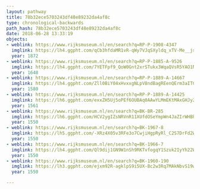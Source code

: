 ```yaml
---
layout: pathway
title: 78b32ece5703243df48e89232da4af8c
type: chronological-backwards
path_hash: 78b32ece5703243df48e89232da4af8c
date: 2018-06-28 13:33:19
objects:
- weblink: https://www.rijksmuseum.nl/en/search?q=RP-P-1908-4347
  imglink: https://lh4.ggpht.com/qCb3hfdaMR1vR-qWy7VJqSXyldq_xTV-Me__jsMTIO4Wm0n476zFBZH_-gct_SXhnhIldksDhv6UPNIiutZPnfi4eA=s200
  year: 1872
- weblink: https://www.rijksmuseum.nl/en/search?q=RP-P-1885-A-9526
  imglink: https://lh4.ggpht.com/7YETFpf9_QoW0Gnt2xrSTukx3WqaQVsR5YAO1N18rGPoHVO4X1yNFynYpHeaaFk06IcIT9J2U3jsBOAgnsFcRhZV-w=s200
  year: 1648
- weblink: https://www.rijksmuseum.nl/en/search?q=RP-P-1889-A-14667
  imglink: https://lh4.ggpht.com/Zll0BiY04xHvxxgNLpV8ndBagREenQErm3aITGaGDYVo-Twak_DBoqvisNenXWKHBenNh07P8RasrvjC_hU53fY-DZ0=s200
  year: 1580
- weblink: https://www.rijksmuseum.nl/en/search?q=RP-P-1889-A-14425
  imglink: https://lh6.ggpht.com/exxZH5Uj5oPEf6OUBAq0AAwYLMmEKtMAxGHJy2GqYejfJeq3VDKZDGKy_QeCckfdaMoTw9F7fbAJ5oG2pFW2QLmEHlY=s200
  year: 1561
- weblink: https://www.rijksmuseum.nl/en/search?q=BK-BR-285
  imglink: https://lh6.ggpht.com/HCV2ygIZsNRVnR11XUfdOSeYmpWn4JaZIrWHBh5vGyP1W-cS35TUXNKyTf7A-cnyakOhVG98QKeDb1211q8J5bOzNg=s200
  year: 1550
- weblink: https://www.rijksmuseum.nl/en/search?q=BK-1967-8
  imglink: https://lh5.ggpht.com/-XRz4X05v3RFe3o7CwjiHgpRyRl_C2S7DrFd2WIhXr4BN05g_uMPLJB1hbR1VjLJ1dwyYy_LVzvGJIfVSZq-wtCAJKc=s200
  year: 1550
- weblink: https://www.rijksmuseum.nl/en/search?q=BK-1966-7
  imglink: https://lh4.ggpht.com/Ql9dij1GN9W1nSh9RKTvfogqY1Szuk2IyYh22WKz5v-ohMOCRq-S21aHmriE9pk9iry53HLzLZEmHuW7QVlVpcd6VQ=s200
  year: 1550
- weblink: https://www.rijksmuseum.nl/en/search?q=BK-1960-190
  imglink: https://lh3.ggpht.com/ejxm92R-agklpS9i5UX-Bc2w3Rq7MAkNbvS19wcKbBmNy9TJQJJwp5XbU6IHjxchUaLwWXFWOdiqce0_RKaXNz2bEJ4=s200
  year: 1550

---
```

